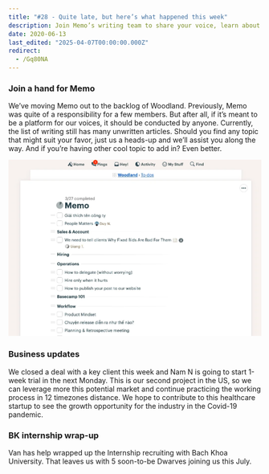 ```yaml
---
title: "#28 - Quite late, but here’s what happened this week"
description: Join Memo’s writing team to share your voice, learn about our new US healthcare project, and meet five new interns joining us this July.
date: 2020-06-13
last_edited: "2025-04-07T00:00:00.000Z"
redirect:
  - /Gq80NA
---
```


### Join a hand for Memo

We’ve moving Memo out to the backlog of Woodland. Previously, Memo was quite of a responsibility for a few members. But after all, if it’s meant to be a platform for our voices, it should be conducted by anyone. Currently, the list of writing still has many unwritten articles. Should you find any topic that might suit your favor, just us a heads-up and we’ll assist you along the way. And if you’re having other cool topic to add in? Even better.

![](assets/notion-image-1744007072852-bwops.webp)

### Business updates

We closed a deal with a key client this week and Nam N is going to start 1-week trial in the next Monday. This is our second project in the US, so we can leverage more this potential market and continue practicing the working process in 12 timezones distance. We hope to contribute to this healthcare startup to see the growth opportunity for the industry in the Covid-19 pandemic.

### BK internship wrap-up

Van has help wrapped up the Internship recruiting with Bach Khoa University. That leaves us with 5 soon-to-be Dwarves joining us this July.
